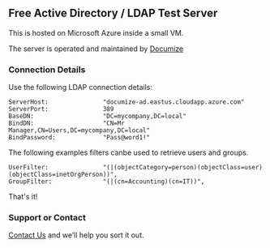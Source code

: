 ## Free Active Directory / LDAP Test Server

This is hosted on Microsoft Azure inside a small VM.

The server is operated and maintained by [Documize](https://documize.com)

### Connection Details

Use the following LDAP connection details:

    ServerHost:               "documize-ad.eastus.cloudapp.azure.com"
    ServerPort:               389
    BaseDN:                   "DC=mycompany,DC=local"
    BindDN:                   "CN=Mr Manager,CN=Users,DC=mycompany,DC=local"
    BindPassword:             "Pass@word1!"

The following examples filters canbe used to retrieve users and groups.

    UserFilter:               "(|(objectCategory=person)(objectClass=user)(objectClass=inetOrgPerson))",
    GroupFilter:              "(|(cn=Accounting)(cn=IT))",

That's it!

### Support or Contact

[Contact Us](https://documize.com/contact) and we’ll help you sort it out.
